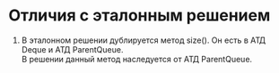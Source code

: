 # Отличия с эталонным решением


1) В эталонном решении дублируется метод size(). Он есть в АТД Deque и АТД ParentQueue.  
В решении данный метод наследуется от АТД ParentQueue.